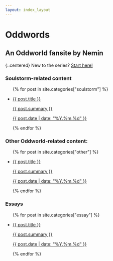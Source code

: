 ```yaml
---
layout: index_layout
---
```


# Oddwords
## An Oddworld fansite by Nemin

{:.centered}
New to the series? [Start here!](/guide.html)

### Soulstorm-related content
<ul>
{% for post in site.categories["soulstorm"] %}
<li>
  <a href="{{ post.url }}">
    <p class="link">{{ post.title }}</p>
    <p class="content"> {{ post.summary }} </p>
    <p class="date">{{ post.date | date: "%Y.%m.%d" }}</p>
  </a>
</li>
{% endfor %}
</ul>

### Other Oddworld-related content:
<ul>
{% for post in site.categories["other"] %}
<li>
  <a href="{{ post.url }}">
    <p class="link">{{ post.title }}</p>
    <p class="content"> {{ post.summary }} </p>
    <p class="date">{{ post.date | date: "%Y.%m.%d" }}</p>
  </a>
</li>
{% endfor %}
</ul>

### Essays
<ul>
{% for post in site.categories["essay"] %}
<li>
  <a href="{{ post.url }}">
    <p class="link">{{ post.title }}</p>
    <p class="content"> {{ post.summary }} </p>
    <p class="date">{{ post.date | date: "%Y.%m.%d" }}</p>
  </a>
</li>
{% endfor %}
</ul>
